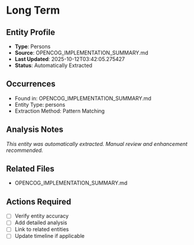 # Long Term

## Entity Profile
- **Type**: Persons
- **Source**: OPENCOG_IMPLEMENTATION_SUMMARY.md
- **Last Updated**: 2025-10-12T03:42:05.275427
- **Status**: Automatically Extracted

## Occurrences
- Found in: OPENCOG_IMPLEMENTATION_SUMMARY.md
- Entity Type: persons
- Extraction Method: Pattern Matching

## Analysis Notes
*This entity was automatically extracted. Manual review and enhancement recommended.*

## Related Files
- OPENCOG_IMPLEMENTATION_SUMMARY.md

## Actions Required
- [ ] Verify entity accuracy
- [ ] Add detailed analysis
- [ ] Link to related entities
- [ ] Update timeline if applicable

